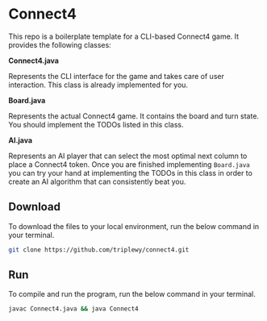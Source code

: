 # Connect4

This repo is a boilerplate template for a CLI-based Connect4 game. It provides the following classes:

**Connect4.java**

Represents the CLI interface for the game and takes care of user interaction.
This class is already implemented for you.

**Board.java**

Represents the actual Connect4 game. It contains the board and turn state. You should implement the TODOs listed in this class.

**AI.java**

Represents an AI player that can select the most optimal next column to place a Connect4 token. Once you are finished implementing `Board.java` you can try your hand at implementing the TODOs in this class in order to create an AI algorithm that can consistently beat you.

## Download
To download the files to your local environment, run the below command in your terminal.

```bash
git clone https://github.com/triplewy/connect4.git
```

## Run
To compile and run the program, run the below command in your terminal.

```bash
javac Connect4.java && java Connect4
```